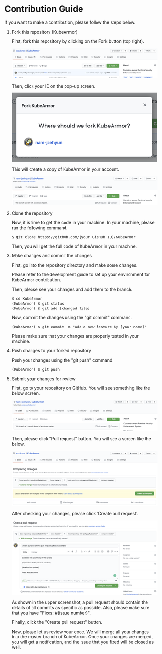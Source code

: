# Contribution Guide

If you want to make a contribution, please follow the steps below.

1. Fork this repository (KubeArmor)

    First, fork this repository by clicking on the Fork button (top right).
    
    <center><img src=resources/images/fork_button.png></center>
    
    Then, click your ID on the pop-up screen.
    
    <center><img src=resources/images/fork_screen.png></center>

    This will create a copy of KubeArmor in your account.

    <center><img src=resources/images/forked_repo.png></center>

2. Clone the repository

    Now, it is time to get the code in your machine. In your machine, please run the following command.

    ```
    $ git clone https://github.com/[your GitHub ID]/KubeArmor
    ```

    Then, you will get the full code of KubeArmor in your machine.

3. Make changes and commit the changes

    First, go into the repository directory and make some changes.

    Please refer to the development guide to set up your environment for KubeArmor contribution.

    Then, please see your changes and add them to the branch.

    ```
    $ cd KubeArmor
    (KubeArmor) $ git status
    (KubeArmor) $ git add [changed file]
    ```

    Now, commit the changes using the "git commit" command.

    ```
    (KubeArmor) $ git commit -m "Add a new feature by [your name]"
    ```

    Please make sure that your changes are properly tested in your machine.

5. Push changes to your forked repository

    Push your changes using the "git push" command.

    ```
    (KubeArmor) $ git push
    ```

6. Submit your changes for review

    First, go to your repository on GitHub. You will see something like the below screen.

    <center><img src=resources/images/commit_ahead.png></center>

    Then, please click "Pull request" button. You will see a screen like the below.

    <center><img src=resources/images/after_pull_request.png></center>

    After checking your changes, please click 'Create pull request'.

    <center><img src=resources/images/open_pull_request.png></center>

    As shown in the upper screenshot, a pull request should contain the details of all commits as specific as possible. Also, please make sure that you have "Fixes: #(issue number)".

    Finally, click the "Create pull request" button.

    Now, please let us review your code. We will merge all your changes into the master branch of KubeArmor. Once your changes are merged, you will get a notification, and the issue that you fixed will be closed as well.
